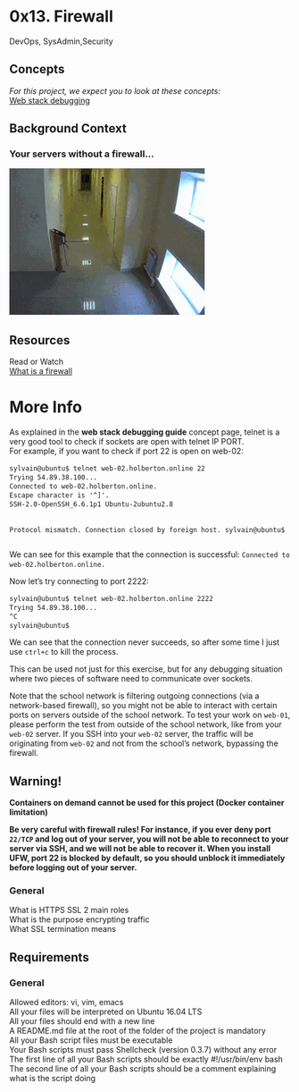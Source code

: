 <h1>0x13. Firewall</h1>
DevOps, SysAdmin,Security
<h2>Concepts</h2>
<em>For this project, we expect you to look at these concepts:</em><br>
<a href="https://intranet.alxswe.com/concepts/68">Web stack debugging</a><br>
<h2>Background Context</h2>

<h3>Your servers without a firewall&hellip;</h3>

<p><img src="holbertonschool-firewall.gif" alt="" loading='lazy' style=""></p>
<h2>Resources</h2>
Read or Watch<br>
<a href="https://en.wikipedia.org/wiki/Firewall_%28computing%29">What is a firewall</a><br>
<h1>More Info</h1>
As explained in the <strong>web stack debugging guide</strong> concept page, telnet is a very good tool to check if sockets are open with telnet IP PORT.<br>
For example, if you want to check if port 22 is open on web-02:<br>
<pre><code>sylvain@ubuntu$ telnet web-02.holberton.online 22
Trying 54.89.38.100...
Connected to web-02.holberton.online.
Escape character is &#39;^]&#39;.
SSH-2.0-OpenSSH_6.6.1p1 Ubuntu-2ubuntu2.8

Protocol mismatch.
Connection closed by foreign host.
sylvain@ubuntu$
</code></pre>

<p>We can see for this example that the connection is successful: 
<code>Connected to web-02.holberton.online.</code></p>

<p>Now let&rsquo;s try connecting to port 2222:</p>

<pre><code>sylvain@ubuntu$ telnet web-02.holberton.online 2222
Trying 54.89.38.100...
^C
sylvain@ubuntu$
</code></pre>
<p>We can see that the connection never succeeds, so after some time I just use <code>ctrl+c</code> to kill the process.</p>

<p>This can be used not just for this exercise, but for any debugging situation where two pieces of software need to communicate over sockets.</p>

<p>Note that the school network is filtering outgoing connections (via a network-based firewall), so you might not be able to interact with certain ports on servers outside of the school network. To test your work on <code>web-01</code>, please perform the test from outside of the school network, like from your <code>web-02</code> server. If you SSH into your <code>web-02</code> server, the traffic will be originating from <code>web-02</code> and not from the school&rsquo;s network, bypassing the firewall.</p>

<h2>Warning!</h2>

<p><strong>Containers on demand cannot be used for this project (Docker container limitation)</strong></p>

<p><strong>Be very careful with firewall rules! For instance, if you ever deny port <code>22/TCP</code> and log out of your server, you will not be able to reconnect to your server via SSH, and we will not be able to recover it. When you install UFW, port 22 is blocked by default, so you should unblock it immediately before logging out of your server.</strong></p>

<h3>General</h3>
<p>
What is HTTPS SSL 2 main roles<br>
What is the purpose encrypting traffic<br>
What SSL termination means<br>
</p>
<h2>Requirements</h2>
<h3>General</h3>
<p>
Allowed editors: vi, vim, emacs<br>
All your files will be interpreted on Ubuntu 16.04 LTS<br>
All your files should end with a new line<br>
A README.md file at the root of the folder of the project is mandatory<br>
All your Bash script files must be executable<br>
Your Bash scripts must pass Shellcheck (version 0.3.7) without any error<br>
The first line of all your Bash scripts should be exactly #!/usr/bin/env bash<br>
The second line of all your Bash scripts should be a comment explaining what is the script doing<br>
</p>
